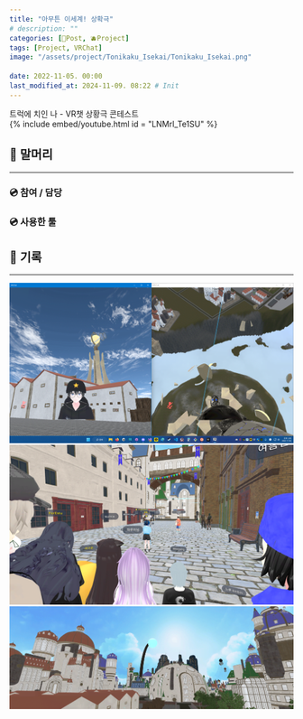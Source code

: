 ```yaml
---
title: "아무튼 이세계! 상확극"
# description: ""
categories: [📀Post, 🫐Project]
tags: [Project, VRChat]
image: "/assets/project/Tonikaku_Isekai/Tonikaku_Isekai.png"

date: 2022-11-05. 00:00
last_modified_at: 2024-11-09. 08:22 # Init
---
```


트럭에 치인 나 - VR챗 상황극 콘테스트  
{% include embed/youtube.html id = "LNMrl_Te1SU" %}

## 📀 말머리

---

### 💿 참여 / 담당

### 💿 사용한 툴

## 📀 기록

---

![221104_024541](/assets/project/Tonikaku_Isekai/221104_024541.png)
![221105_224421](/assets/project/Tonikaku_Isekai/221105_224421.png)
![Tonikaku_Isekai_Banner](/assets/project/Tonikaku_Isekai/Tonikaku_Isekai_Banner.png)
